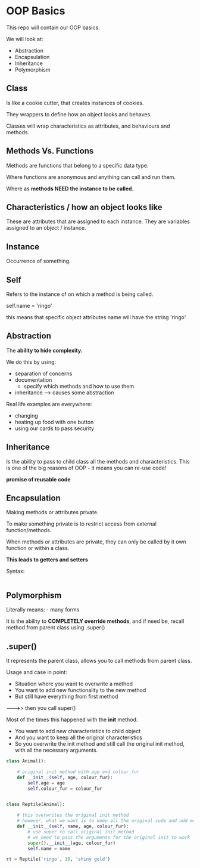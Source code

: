 # OOP Basics

This repo will contain our OOP basics.

We will look at:
- Abstraction
- Encapsulation
- Inheritance
- Polymorphism


## Class
Is like a cookie cutter, that creates instances of cookies.

They wrappers to define how an object looks and behaves.

Classes will wrap characteristics as attributes, and behaviours and methods.

## Methods Vs. Functions
Methods are functions that belong to a specific data type.

Where functions are anonymous and anything can call and run them.

Where as **methods NEED the instance to be called.**

## Characteristics / how an object looks like
These are attributes that are assigned to each instance.
They are variables assigned to an object / instance.

## Instance
Occurrence of something.

## Self
Refers to the instance of on which a method is being called.

self.name = 'ringo'

this means that specific object attributes name will have the string 'ringo'

## Abstraction
The **ability to hide complexity.**

We do this by using:
- separation of concerns
- documentation
    - specify which methods and how to use them
- inheritance --> causes some abstraction

Real life examples are everywhere:
- changing
- heating up food with one button
- using our cards to pass security

## Inheritance
Is the ability to pass to child class all the methods and characteristics.
This is one of the big reasons of OOP - it means you can re-use code!

**promise of reusable code**


## Encapsulation
Making methods or attributes private.

To make something private is to restrict access from external function/methods.

When methods or attributes are private, they can only be called by it own function or within a class.

**This leads to getters and setters**

Syntax:
```python

```


## Polymorphism
Literally means:
    - many forms

It is the ability to **COMPLETELY override methods**, and if need be, recall method from parent class using .super()

## .super()

It represents the parent class, allows you to call methods from parent class.

Usage and case in point:
- Situation where you want to overwrite a method
- You want to add new functionality to the new method
- But still have everything from first method

--->> then you call super()

Most of the times this happened with the __init__ method.
- You want to add new characteristics to child object
- And you want to keep all the original characteristics
- So you overwrite the init method and still call the original init method, with all the necessary arguments.

```python
class Animal():

    # original init method with age and colour_fur
    def __init__(self, age, colour_fur):
        self.age = age
        self.colour_fur = colour_fur


class Reptile(Animal):

    # this overwrites the original init method
    # however, what we want is to keep all the original code and add more code
    def __init__(self, name, age, colour_fur):
        # use super to call original init method
        # we need to pass the arguments for the original init to work
        super().__init__(age, colour_fur)
        self.name = name

rt = Reptile('ringo', 10, 'shiny gold')
```



